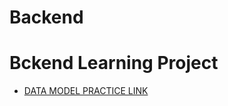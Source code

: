# Backend 

# Bckend Learning Project

- [DATA MODEL PRACTICE LINK](https://stackblitz.com/edit/stackblitz-starters-y8lpbi?file=README.md)
